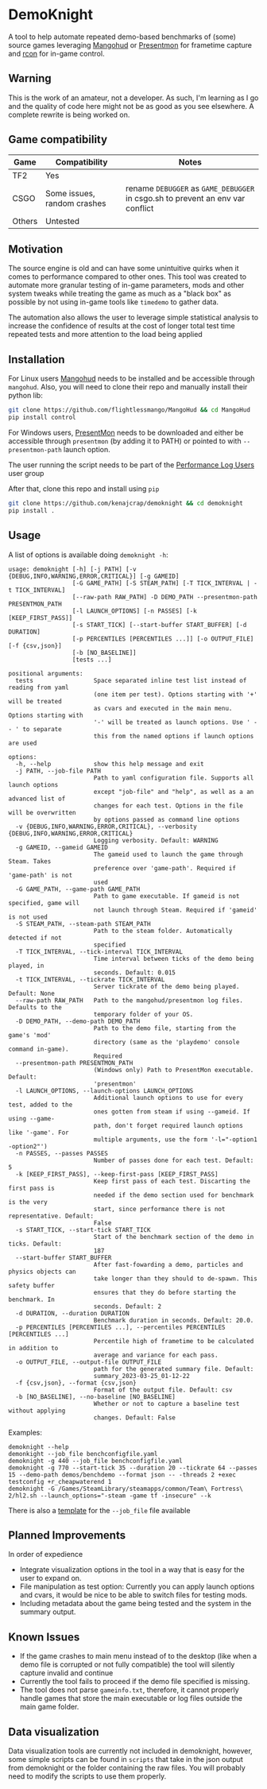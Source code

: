 # DemoKnight

A tool to help automate repeated demo-based benchmarks of (some) source games leveraging [Mangohud](https://github.com/flightlessmango/MangoHud) or [Presentmon](https://github.com/GameTechDev/PresentMon) for frametime capture and [rcon](https://github.com/conqp/rcon) for in-game control.

## Warning

This is the work of an amateur, not a developer. As such, I'm learning as I go and the quality of code here might not be as good as you see elsewhere. A complete rewrite is being worked on.

## Game compatibility

|  Game  | Compatibility | Notes|
|--------|---------------|------|
| TF2    | Yes           |      |
| CSGO   | Some issues, random crashes  |rename `DEBUGGER` as `GAME_DEBUGGER` in csgo.sh to prevent an env var conflict  |
| Others | Untested      |      |

## Motivation

The source engine is old and can have some unintuitive quirks when it comes to performance compared to other ones. This tool was created to automate more granular testing of in-game parameters, mods and other system tweaks while treating the game as much as a "black box" as possible by not using in-game tools like `timedemo` to gather data.

The automation also allows the user to leverage simple statistical analysis to increase the confidence of results at the cost of longer total test time repeated tests and more attention to the load being applied

## Installation

For Linux users [Mangohud](https://github.com/flightlessmango/MangoHud) needs to be installed and be accessible through `mangohud`.
Also, you will need to clone their repo and manually install their python lib:

```bash
git clone https://github.com/flightlessmango/MangoHud && cd MangoHud
pip install control
```

For Windows users, [PresentMon](https://github.com/GameTechDev/PresentMon) needs to be downloaded and either be accessible through `presentmon` (by adding it to PATH) or pointed to with `--presentmon-path` launch option.

The user running the script needs to be part of the [Performance Log Users](https://github.com/GameTechDev/PresentMon#user-access-denied) user group

After that, clone this repo and install using `pip`

```bash
git clone https://github.com/kenajcrap/demoknight && cd demoknight
pip install .
```

## Usage

A list of options is available doing `demoknight -h`:

```text
usage: demoknight [-h] [-j PATH] [-v {DEBUG,INFO,WARNING,ERROR,CRITICAL}] [-g GAMEID]
                  [-G GAME_PATH] [-S STEAM_PATH] [-T TICK_INTERVAL | -t TICK_INTERVAL]
                  [--raw-path RAW_PATH] -D DEMO_PATH --presentmon-path PRESENTMON_PATH
                  [-l LAUNCH_OPTIONS] [-n PASSES] [-k [KEEP_FIRST_PASS]]
                  [-s START_TICK] [--start-buffer START_BUFFER] [-d DURATION]
                  [-p PERCENTILES [PERCENTILES ...]] [-o OUTPUT_FILE] [-f {csv,json}]
                  [-b [NO_BASELINE]]
                  [tests ...]

positional arguments:
  tests                 Space separated inline test list instead of reading from yaml
                        (one item per test). Options starting with '+' will be treated
                        as cvars and executed in the main menu. Options starting with
                        '-' will be treated as launch options. Use ' -- ' to separate
                        this from the named options if launch options are used

options:
  -h, --help            show this help message and exit
  -j PATH, --job-file PATH
                        Path to yaml configuration file. Supports all launch options
                        except "job-file" and "help", as well as a an advanced list of
                        changes for each test. Options in the file will be overwritten
                        by options passed as command line options
  -v {DEBUG,INFO,WARNING,ERROR,CRITICAL}, --verbosity {DEBUG,INFO,WARNING,ERROR,CRITICAL}
                        Logging verbosity. Default: WARNING
  -g GAMEID, --gameid GAMEID
                        The gameid used to launch the game through Steam. Takes
                        preference over 'game-path'. Required if 'game-path' is not
                        used
  -G GAME_PATH, --game-path GAME_PATH
                        Path to game executable. If gameid is not specified, game will
                        not launch through Steam. Required if 'gameid' is not used
  -S STEAM_PATH, --steam-path STEAM_PATH
                        Path to the steam folder. Automatically detected if not
                        specified
  -T TICK_INTERVAL, --tick-interval TICK_INTERVAL
                        Time interval between ticks of the demo being played, in
                        seconds. Default: 0.015
  -t TICK_INTERVAL, --tickrate TICK_INTERVAL
                        Server tickrate of the demo being played. Default: None
  --raw-path RAW_PATH   Path to the mangohud/presentmon log files. Defaults to the
                        temporary folder of your OS.
  -D DEMO_PATH, --demo-path DEMO_PATH
                        Path to the demo file, starting from the game's 'mod'
                        directory (same as the 'playdemo' console command in-game).
                        Required
  --presentmon-path PRESENTMON_PATH
                        (Windows only) Path to PresentMon executable. Default:
                        'presentmon'
  -l LAUNCH_OPTIONS, --launch-options LAUNCH_OPTIONS
                        Additional launch options to use for every test, added to the
                        ones gotten from steam if using --gameid. If using --game-
                        path, don't forget required launch options like '-game'. For
                        multiple arguments, use the form '-l="-option1 -option2"')
  -n PASSES, --passes PASSES
                        Number of passes done for each test. Default: 5
  -k [KEEP_FIRST_PASS], --keep-first-pass [KEEP_FIRST_PASS]
                        Keep first pass of each test. Discarting the first pass is
                        needed if the demo section used for benchmark is the very
                        start, since performance there is not representative. Default:
                        False
  -s START_TICK, --start-tick START_TICK
                        Start of the benchmark section of the demo in ticks. Default:
                        187
  --start-buffer START_BUFFER
                        After fast-fowarding a demo, particles and physics objects can
                        take longer than they should to de-spawn. This safety buffer
                        ensures that they do before starting the benchmark. In
                        seconds. Default: 2
  -d DURATION, --duration DURATION
                        Benchmark duration in seconds. Default: 20.0.
  -p PERCENTILES [PERCENTILES ...], --percentiles PERCENTILES [PERCENTILES ...]
                        Percentile high of frametime to be calculated in addition to
                        average and variance for each pass.
  -o OUTPUT_FILE, --output-file OUTPUT_FILE
                        path for the generated summary file. Default:
                        summary_2023-03-25_01-12-22
  -f {csv,json}, --format {csv,json}
                        Format of the output file. Default: csv
  -b [NO_BASELINE], --no-baseline [NO_BASELINE]
                        Whether or not to capture a baseline test without applying
                        changes. Default: False
```

Examples:

```text
demoknight --help
demonkight --job_file benchconfigfile.yaml
demoknight -g 440 --job_file benchconfigfile.yaml
demoknight -g 770 --start-tick 35 --duration 20 --tickrate 64 --passes 15 --demo-path demos/benchdemo --format json -- -threads 2 +exec testconfig +r_cheapwaterend 1
demoknight -G /Games/SteamLibrary/steamapps/common/Team\ Fortress\ 2/hl2.sh --launch_options="-steam -game tf -insecure" --k
```

There is also a [template](https://github.com/Kenajcrap/demoknight/blob/main/config_template.yaml) for the `--job_file` file available

## Planned Improvements

In order of expedience

- Integrate visualization options in the tool in a way that is easy for the user to expand on.
- File manipulation as test option: Currently you can apply launch options and cvars, it would be nice to be able to switch files for testing mods.
- Including metadata about the game being tested and the system in the summary output.

## Known Issues

- If the game crashes to main menu instead of to the desktop (like when a demo file is corrupted or not fully compatible) the tool will silently capture invalid and continue
- Currently the tool fails to proceed if the demo file specified is missing.
- The tool does not parse `gameinfo.txt`, therefore, it cannot properly handle games that store the main executable or log files outside the main game folder.

## Data visualization

Data visualization tools are currently not included in demoknight, however, some simple scripts can be found in `scripts` that take in the json output from demoknight or the folder containing the raw files. You will probably need to modify the scripts to use them properly.
